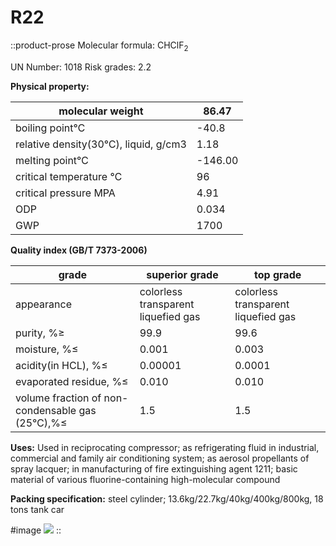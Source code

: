 # R22

::product-prose
Molecular formula: CHClF<sub>2</sub>

UN Number: 1018 Risk grades: 2.2

**Physical property:**

| molecular weight                     | 86.47   |
|--------------------------------------|---------|
| boiling point℃                       | -40.8   |
| relative density(30℃), liquid, g/cm3 | 1.18    |
| melting point℃                       | -146.00 |
| critical temperature ℃               | 96      |
| critical pressure MPA                | 4.91    |
| ODP                                  | 0.034   |
| GWP                                  | 1700    |

**Quality index (GB/T 7373-2006)**

| grade                                           | superior grade                      | top grade                           |
|-------------------------------------------------|-------------------------------------|-------------------------------------|
| appearance                                      | colorless transparent liquefied gas | colorless transparent liquefied gas |
| purity, %≥                                      | 99.9                                | 99.6                                |
| moisture, %≤                                    | 0.001                               | 0.003                               |
| acidity(in HCL), %≤                             | 0.00001                             | 0.0001                              |
| evaporated residue, %≤                          | 0.010                               | 0.010                               |
| volume fraction of non-condensable gas (25℃),%≤ | 1.5                                 | 1.5                                 |

**Uses:** Used in reciprocating compressor; as refrigerating fluid in industrial, commercial and family air conditioning system; as aerosol propellants of spray lacquer; in manufacturing of fire extinguishing agent 1211; basic material of various fluorine-containing high-molecular compound

**Packing specification:** steel cylinder; 13.6kg/22.7kg/40kg/400kg/800kg, 18 tons tank car

#image
![](/product/r22.jpg)
::
